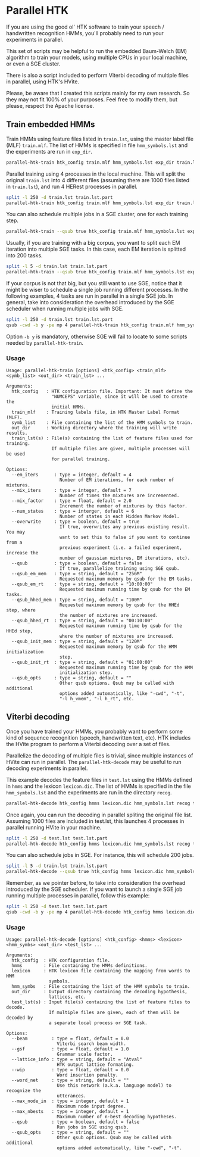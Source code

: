 # Parallel HTK
If you are using the good ol' HTK software to train your speech / handwritten
recognition HMMs, you'll probably need to run your experiments in parallel.

This set of scripts may be helpful to run the embedded Baum-Welch (EM) algorithm
to train your models, using multiple CPUs in your local machine, or even a
SGE cluster.

There is also a script included to perform Viterbi decoding of multiple files
in parallel, using HTK's HVite.

Please, be aware that I created this scripts mainly for my own research. So
they may not fit 100% of your purposes. Feel free to modify them, but please,
respect the Apache license.

## Train embedded HMMs

Train HMMs using feature files listed in `train.lst`, using the master label
file (MLF) `train.mlf`. The list of HMMs is specified in file `hmm_symbols.lst`
and the experiments are run in `exp_dir`.

```bash
parallel-htk-train htk_config train.mlf hmm_symbols.lst exp_dir train.lst
```

Parallel training using 4 processes in the local machine. This will split the
original `train.lst` into 4 different files (assuming there are 1000 files
listed in `train.lst`), and run 4 HERest processes in parallel.

```bash
split -l 250 -d train.lst train.lst.part
parallel-htk-train htk_config train.mlf hmm_symbols.lst exp_dir train.lst.part*
```

You can also schedule multiple jobs in a SGE cluster, one for each training
step.

```bash
parallel-htk-train --qsub true htk_config train.mlf hmm_symbols.lst exp_dir train.lst
```

Usually, if you are training with a big corpus, you want to split each EM
iteration into multiple SGE tasks. In this case, each EM iteration is splitted
into 200 tasks.

```bash
split -l 5 -d train.lst train.lst.part
parallel-htk-train --qsub true htk_config train.mlf hmm_symbols.lst exp_dir train.lst.part*
```

If your corpus is not that big, but you still want to use SGE, notice that it
might be wiser to schedule a single job running different processes. In the
following examples, 4 tasks are run in parallel in a single SGE job.
In general, take into consideration the overhead introduced by the SGE
scheduler when running multiple jobs with SGE.

```bash
split -l 250 -d train.lst train.lst.part
qsub -cwd -b y -pe mp 4 parallel-htk-train htk_config train.mlf hmm_symbols.lst exp_dir train.lst.part*
```

Option `-b y` is mandatory, otherwise SGE will fail to locate to some scripts
needed by `parallel-htk-train`.

### Usage
```
Usage: parallel-htk-train [options] <htk_config> <train_mlf> <symb_list> <out_dir> <train_lst> ...

Arguments:
  htk_config   : HTK configuration file. Important: It must define the
                 "NUMCEPS" variable, since it will be used to create the
                 initial HMMs.
  train_mlf    : Training labels file, in HTK Master Label Format (MLF).
  symb_list    : File containing the list of the HMM symbols to train.
  out_dir      : Working directory where the training will write results.
  train_lst(s) : File(s) containing the list of feature files used for training.
                 If multiple files are given, multiple processes will be used
                 for parallel training.

Options:
  --em_iters      : type = integer, default = 4
                    Number of EM iterations, for each number of mixtures.
  --mix_iters     : type = integer, default = 7
                    Number of times the mixtures are incremented.
  --mix_factor    : type = float, default = 2.0
                    Increment the number of mixtures by this factor.
  --num_states    : type = interger, default = 6
                    Number of states in each Hidden Markov Model.
  --overwrite     : type = boolean, default = true
                    If true, overwrites any previous existing result. You may
                    want to set this to false if you want to continue from a
                    previous experiment (i.e. a failed experiment, increase the
                    number of gaussian mixtures, EM iterations, etc).
  --qsub          : type = boolean, default = false
                    If true, parallelize training using SGE qsub.
  --qsub_em_mem   : type = string, default = "256M"
                    Requested maximum memory by qsub for the EM tasks.
  --qsub_em_rt    : type = string, default = "10:00:00"
                    Requested maximum running time by qsub for the EM tasks.
  --qsub_hhed_mem : type = string, default = "100M"
                    Requested maximum memory by qsub for the HHEd step, where
                    the number of mixtures are increased.
  --qsub_hhed_rt  : type = string, default = "00:10:00"
                    Requested maximum running time by qsub for the HHEd step,
                    where the number of mixtures are increased.
  --qsub_init_mem : type = string, default = "120M"
                    Requested maximum memory by qsub for the HMM initialization
                    step.
  --qsub_init_rt  : type = string, default = "01:00:00"
                    Requested maximum running time by qsub for the HMM
                    initialization step.
  --qsub_opts     : type = string, default = ""
                    Other qsub options. Qsub may be called with additional
                    options added automatically, like "-cwd", "-t",
                    "-l h_vmem", "-l h_rt", etc.
```

## Viterbi decoding

Once you have trained your HMMs, you probably want to perform some kind of
sequence recognition (speech, handwritten text, etc). HTK includes the HVite
program to perform a Viterbi decoding over a set of files.

Parallelize the decoding of multiple files is trivial, since multiple instances
of HVite can run in parallel. The `parallel-htk-decode` may be useful to
run decoding experiments in parallel.

This example decodes the feature files in `test.lst` using the HMMs defined
in `hmms` and the lexicon `lexicon.dic`. The list of HMMs is specified in
the file `hmm_symbols.lst` and the experiments are run in the directory
`recog`.

```bash
parallel-htk-decode htk_config hmms lexicon.dic hmm_symbols.lst recog test.lst
```

Once again, you can run the decoding in parallel spliting the original file
list. Assuming 1000 files are included in test.lst, this launches 4 processes
in parallel running HVite in your machine.

```bash
split -l 250 -d test.lst test.lst.part
parallel-htk-decode htk_config hmms lexicon.dic hmm_symbols.lst recog test.lst.part*
```

You can also schedule jobs in SGE. For instance, this will schedule 200 jobs.

```bash
split -l 5 -d train.lst train.lst.part
parallel-htk-decode --qsub true htk_config hmms lexicon.dic hmm_symbols.lst recog test.lst.part*
```

Remember, as we pointer before, to take into consideration the overhead
introduced by the SGE scheduler. If you want to launch a single SGE job running
multiple processes in parallel, follow this example:

```bash
split -l 250 -d test.lst test.lst.part
qsub -cwd -b y -pe mp 4 parallel-htk-decode htk_config hmms lexicon.dic hmm_symbols.lst recog test.lst.part*
```

### Usage
```
Usage: parallel-htk-decode [options] <htk_config> <hmms> <lexicon> <hmm_symbs> <out_dir> <test_lst> ...

Arguments:
  htk_config  : HTK configuration file.
  hmms        : File containing the HMMs definitions.
  lexicon     : HTK lexicon file containing the mapping from words to HMM
                symbols.
  hmm_symbs   : File containing the list of the HMM symbols to train.
  out_dir     : Output directory containing the decoding hypothesis,
                lattices, etc.
  test_lst(s) : Input file(s) containing the list of feature files to decode.
                If multiple files are given, each of them will be decoded by
                a separate local process or SGE task.

Options:
  --beam         : type = float, default = 0.0
                   Viterbi search beam width.
  --gsf          : type = float, default = 1.0
                   Grammar scale factor.
  --lattice_info : type = string, default = "Atval"
                   HTK output lattice formating.
  --wip          : type = float, default = 0.0
                   Word insertion penalty.
  --word_net     : type = string, default = ""
                   Use this network (a.k.a. language model) to recognize the
                   utterances.
  --max_node_in  : type = integer, default = 1
                   Maximum node input degree.
  --max_nbests   : type = integer, default = 1
                   Maximum number of n-best decoding hypotheses.
  --qsub         : type = boolean, default = false
                   Run jobs in SGE using qsub.
  --qsub_opts    : type = string, default = ""
                   Other qsub options. Qsub may be called with additional
                   options added automatically, like "-cwd", "-t".
```